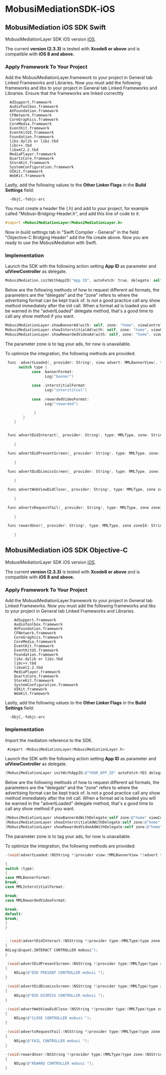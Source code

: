 # MobusiMediationSDK-iOS

## MobusiMediation iOS SDK Swift 

MobusiMediationLayer SDK iOS version [iOS](ios.cs).

The current **version (2.3.3)** is tested with  **Xcode8 or above** and is compatible with  **iOS 8 and above.**

### Apply Framework To Your Project

Add the MobusiMediationLayer.framework to your project in General tab Linked Frameworks and Libraries. Now you must add the following frameworks and libs to your project in General tab Linked Frameworks and Libraries. Ensure that the frameworks are linked correcttly

      AdSupport.framework
      AudioToolbox.framework
      AVFoundation.framework
      CFNetwork.framework
      CoreGraphics.framework
      CoreMedia.framework
      EventKit.framework
      EventKitUI.framework
      Foundation.framework
      libz.dylib or libz.tbd
      libc++.tbd
      libxml2.2.tbd
      MediaPlayer.framework
      QuartzCore.framework
      StoreKit.framework
      SystemConfiguration.framework
      UIKit.framework
      WebKit.framework

Lastly, add the following values to the **Other Linker Flags** in the **Build Settings** field: 

      -ObjC,-fobjc-arc

You must create a header file (.h) and add to your project, for example called "Mobusi-Bridging-Header.h", and add this line of code to it:

```objectivec
#import <MobusiMediationLayer/MobusiMediationLayer.h>
```
Now in build settings tab in "Swift Compiler - General" in the field "Objective-C Bridging Header" add the file create above. Now you are ready to use the MobusiMediation with Swift.

### Implementation 

Launch the SDK with the following action setting **App ID** as parameter and **uIViewController** as delegate. 

```objectivec
MobusiMediation.initWithAppID("App ID", autoFetch: true, delegate: self, viewController: self)
```

Below are the following methods of how to request different ad formats, the parameters are the
“delegate” and the “zone” refers to where the advertising format can be kept track of. Is not a good practice call any show method immediately after the init call. When a format ad is loaded you will be warned in the "advertLoaded" delegate method, that's a good time to call any show method if you want.

```objectivec
MobusiMediationLayer.showBannerAd(with: self, zone: "home", viewController: self)
MobusiMediationLayer.showInterstitialAd(with: self, zone: "home", viewController: self)
MobusiMediationLayer.showRewardedVideoAd(with: self, zone: "home", viewController: self)
```

The parameter zone is to tag your ads, for now is unavailable.

To optimize the integration, the following methods are provided:

```objectivec
 func  advertLoaded(_ provider: String!, view advert: MMLBannerView!, type: MMLType, zone zoneId: String!) {
      switch type {
            case .bannerFormat:
                  Log("banner")
            
            case .interstitialFormat:
                  Log("interstitial")
            
            case .rewardedVideoFormat:
                  Log("rewarded")

             }
        }
    }


 func advertDidInteract(_ provider: String!, type: MMLType, zone: String!) {
        
    }

 func advertDidPresentScreen(_ provider: String!, type: MMLType, zone: String!) {
        
    }

 func advertDidDismissScreen(_ provider: String!, type: MMLType, zone: String!) {
        
    }

 func advertWebViewDidClose(_ provider: String!, type: MMLType, zone zoneId: String!) {
        
    }

 func advertsRequestFail(_ provider: String!, type: MMLType, zone zoneId: String!) {
        
    }

 func rewardUser(_ provider: String!, type: MMLType, zone zoneId: String!) {
        
    }
```

## MobusiMediation iOS SDK Objective-C

MobusiMediationLayer SDK iOS version [iOS](ios.cs).

The current **version (2.3.3)** is tested with  **Xcode8 or above** and is compatible with  **iOS 8 and above.**

### Apply Framework To Your Project 

Add the MobusiMediationLayer.framework to your project in General tab Linked Frameworks. Now you must add the following frameworks and libs to your project in General tab Linked Frameworks and Libraries.

        AdSupport.framework
        AudioToolbox.framework
        AVFoundation.framework
        CFNetwork.framework
        CoreGraphics.framework
        CoreMedia.framework
        EventKit.framework
        EventKitUI.framework
        Foundation.framework
        libz.dylib or libz.tbd
        libc++.tbd
        libxml2.2.tbd
        MediaPlayer.framework
        QuartzCore.framework
        StoreKit.framework
        SystemConfiguration.framework
        UIKit.framework
        WebKit.framework

Lastly, add the following values to the **Other Linker Flags** in the **Build Settings** field: 

      -ObjC,-fobjc-arc


### Implementation 

Import the mediation reference to the SDK.

```objectivec
 #import <MobusiMediationLayer/MobusiMediationLayer.h> 
```

Launch the SDK with the following action setting **App ID** as parameter and **uIViewController** as delegate. 

```objectivec
[MobusiMediationLayer initWithAppID:@"YOUR_APP_ID" autoFetch:YES delegate:self viewController:self];
```

Below are the following methods of how to request different ad formats, the parameters are the
“delegate” and the “zone” refers to where the advertising format can be kept track of. Is not a good practice call any show method immediately after the init call. When a format ad is loaded you will be warned in the "advertLoaded" delegate method, that's a good time to call any show method if you want.

```objectivec
[MobusiMediationLayer showBannerAdWithDelegate:self zone:@"home" viewController:self];
[MobusiMediationLayer showInterstitialAdWithDelegate:self zone:@"home" viewController:self];
[MobusiMediationLayer showRewardedVideoAdWithDelegate:self zone:@"home" viewController:self];
```

The parameter zone is to tag your ads, for now is unavailable.

To optimize the integration, the following methods are provided:

```objectivec
-(void)advertLoaded:(NSString *)provider view:(MMLBannerView *)advert type:(MMLType)type zone:(NSString *)zoneId

{
switch (type)
{
case MMLBannerFormat:
break;
case MMLInterstitialFormat:

break;
case MMLRewardedVideoFormat:

break;
default:
break;
}
}


- (void)advertDidInteract:(NSString *)provider type:(MMLType)type zone:(NSString *)zone;
{
NSLog(@&quot;INTERACT CONTROLLER mobusi");
}

 (void)advertDidPresentScreen:(NSString *)provider type:(MMLType)type zone:(NSString *)zone
{
    NSLog(@"DID PRESENT CONTROLLER mobusi ");
}

-(void)advertDidDismissScreen:(NSString *)provider type:(MMLType)type zone:(NSString *)zone
{
    NSLog(@"DID DISMISS CONTROLLER mobusi ");
}

-(void)advertWebViewDidClose:(NSString *)provider type:(MMLType)type zone:(NSString *)zoneId
{
    NSLog(@"CLOSE CONTROLLER mobusi ");
}

-(void)advertsRequestFail:(NSString *)provider type:(MMLType)type zone:(NSString *)zoneId
{
    NSLog(@"FAIL CONTROLLER mobusi ");
}

-(void)rewardUser:(NSString *)provider type:(MMLType)type zone:(NSString *)zoneId
{
    NSLog(@"REWARD CONTROLLER mobusi ");
}
```
